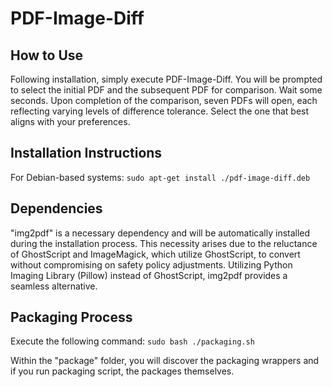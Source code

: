 # PDF-Image-Diff

## How to Use

Following installation, simply execute PDF-Image-Diff. You will be prompted to select the initial PDF and the subsequent PDF for comparison. Wait some seconds. Upon completion of the comparison, seven PDFs will open, each reflecting varying levels of difference tolerance. Select the one that best aligns with your preferences.

## Installation Instructions

For Debian-based systems:
`sudo apt-get install ./pdf-image-diff.deb`

## Dependencies

"img2pdf" is a necessary dependency and will be automatically installed during the installation process. This necessity arises due to the reluctance of GhostScript and ImageMagick, which utilize GhostScript, to convert without compromising on safety policy adjustments. Utilizing Python Imaging Library (Pillow) instead of GhostScript, img2pdf provides a seamless alternative.

## Packaging Process

Execute the following command:
`sudo bash ./packaging.sh`

Within the "package" folder, you will discover the packaging wrappers and if you run packaging script, the packages themselves.
